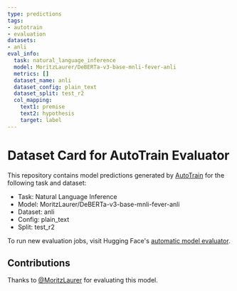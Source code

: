```yaml
---
type: predictions
tags:
- autotrain
- evaluation
datasets:
- anli
eval_info:
  task: natural_language_inference
  model: MoritzLaurer/DeBERTa-v3-base-mnli-fever-anli
  metrics: []
  dataset_name: anli
  dataset_config: plain_text
  dataset_split: test_r2
  col_mapping:
    text1: premise
    text2: hypothesis
    target: label
---
```

# Dataset Card for AutoTrain Evaluator

This repository contains model predictions generated by [AutoTrain](https://huggingface.co/autotrain) for the following task and dataset:

* Task: Natural Language Inference
* Model: MoritzLaurer/DeBERTa-v3-base-mnli-fever-anli
* Dataset: anli
* Config: plain_text
* Split: test_r2

To run new evaluation jobs, visit Hugging Face's [automatic model evaluator](https://huggingface.co/spaces/autoevaluate/model-evaluator).

## Contributions

Thanks to [@MoritzLaurer](https://huggingface.co/MoritzLaurer) for evaluating this model.